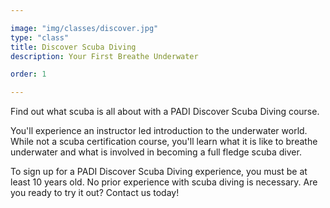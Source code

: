 ```yaml
---

image: "img/classes/discover.jpg"
type: "class"
title: Discover Scuba Diving
description: Your First Breathe Underwater

order: 1

---
```


Find out what scuba is all about with a PADI Discover Scuba Diving course. 

You'll experience an instructor led introduction to the underwater world. While not a scuba certification course, you'll learn what it is like to breathe underwater and what is involved in becoming a full fledge scuba diver. 

To sign up for a PADI Discover Scuba Diving experience, you must be at least 10 years old. No prior experience with scuba diving is necessary. Are you ready to try it out? Contact us today!